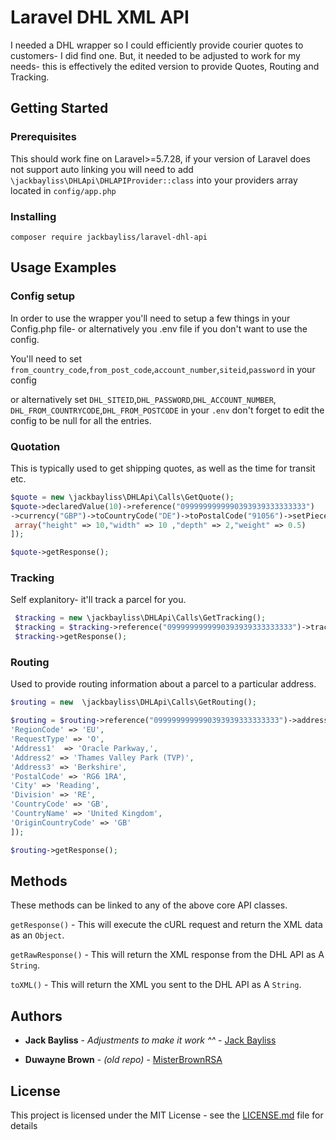# Laravel DHL XML API

I needed a DHL wrapper so I could efficiently provide courier quotes to customers- I did find one. But, it needed to be adjusted to work for my needs- this is effectively the edited version to provide Quotes, Routing and Tracking.

## Getting Started

### Prerequisites

This should work fine on Laravel>=5.7.28, if your version of Laravel does not support auto linking you will need to add `\jackbayliss\DHLApi\DHLAPIProvider::class` into your providers array located in `config/app.php`

### Installing

`composer require jackbayliss/laravel-dhl-api`


## Usage Examples

### Config setup 

In order to use the wrapper you'll need to setup a few things in your Config.php file- or alternatively you .env file if you don't want to use the config.

You'll need to set `from_country_code`,`from_post_code`,`account_number`,`siteid`,`password` in your config 

or alternatively set  `DHL_SITEID`,`DHL_PASSWORD`,`DHL_ACCOUNT_NUMBER`, `DHL_FROM_COUNTRYCODE`,`DHL_FROM_POSTCODE` in your `.env` don't forget to edit the config to be null for all the entries.


### Quotation

This is typically used to get shipping quotes, as well as the time for transit etc.

```php
$quote = new \jackbayliss\DHLApi\Calls\GetQuote();
$quote->declaredValue(10)->reference("0999999999990393939333333333")
->currency("GBP")->toCountryCode("DE")->toPostalCode("91056")->setPieces([
 array("height" => 10,"width" => 10 ,"depth" => 2,"weight" => 0.5)
]);

$quote->getResponse();

```

### Tracking

Self explanitory- it'll track a parcel for you.

```php
 $tracking = new \jackbayliss\DHLApi\Calls\GetTracking();
 $tracking = $tracking->reference("0999999999990393939333333333")->trackingNumber("8564385550");
 $tracking->getResponse();
```

### Routing

Used to provide routing information about a parcel to a particular address.

```php
$routing = new  \jackbayliss\DHLApi\Calls\GetRouting();

$routing = $routing->reference("0999999999990393939333333333")->address([
'RegionCode' => 'EU', 
'RequestType' => 'O', 
'Address1'  => 'Oracle Parkway,',
'Address2' => 'Thames Valley Park (TVP)', 
'Address3' => 'Berkshire', 
'PostalCode' => 'RG6 1RA',
'City' => 'Reading',
'Division' => 'RE',
'CountryCode' => 'GB',
'CountryName' => 'United Kingdom', 
'OriginCountryCode' => 'GB'
]);

$routing->getResponse();

```

## Methods 

These methods can be linked to any of the above core API classes.

`getResponse()` - This will execute the cURL request and return the XML data as an `Object`.

`getRawResponse()` - This will return the XML response from the DHL API as A `String`.

`toXML()` - This will return the XML you sent to the DHL API as A `String`.




## Authors
* **Jack Bayliss** - *Adjustments to make it work ^^* - [Jack Bayliss](https://github.com/jackbayliss)

* **Duwayne Brown** - *(old repo)* - [MisterBrownRSA](https://github.com/MisterBrownRSA)

## License

This project is licensed under the MIT License - see the [LICENSE.md](LICENSE.md) file for details
